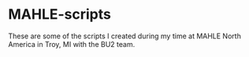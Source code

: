 # MAHLE-scripts

These are some of the scripts I created during my time at MAHLE North America in Troy, MI with the BU2 team.
